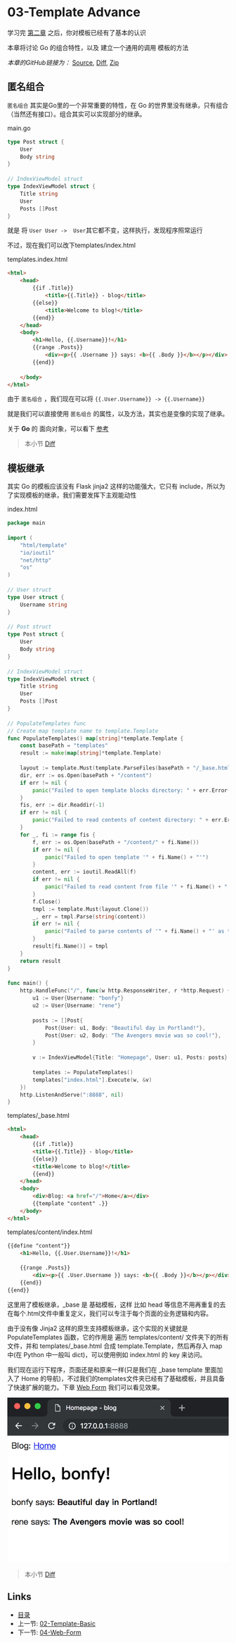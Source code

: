 # 03-Template Advance

学习完 [第二章](02-template-basic.md) 之后，你对模板已经有了基本的认识

本章将讨论 Go 的组合特性，以及 建立一个通用的调用 模板的方法

_本章的GitHub链接为：_ [Source](https://github.com/bonfy/go-mega-code/tree/03-Template-Advance), [Diff](https://github.com/bonfy/go-mega-code/compare/02-Template...03-Template-Advance), 
[Zip](https://github.com/bonfy/go-mega-code/archive/v0.3.zip)

## 匿名组合

`匿名组合` 其实是Go里的一个非常重要的特性，在 Go 的世界里没有继承，只有组合（当然还有接口）。组合其实可以实现部分的继承。


main.go

```go
type Post struct {
    User
    Body string
}

// IndexViewModel struct
type IndexViewModel struct {
    Title string
    User
    Posts []Post
}
```

就是 将 `User User ->  User`其它都不变，这样执行，发现程序照常运行

不过，现在我们可以改下templates/index.html

templates.index.html

```html
<html>
    <head>
        {{if .Title}}
            <title>{{.Title}} - blog</title>
        {{else}}
            <title>Welcome to blog!</title>
        {{end}}
    </head>
    <body>
        <h1>Hello, {{.Username}}!</h1>
        {{range .Posts}}
            <div><p>{{ .Username }} says: <b>{{ .Body }}</b></p></div>
        {{end}}

    </body>
</html>
```

由于 `匿名组合` ，我们现在可以将 `{{.User.Username}} -> {{.Username}}`

就是我们可以直接使用 `匿名组合` 的属性，以及方法，其实也是变像的实现了继承。

关于 **Go** 的 面向对象，可以看下 [参考](https://github.com/astaxie/build-web-application-with-golang/blob/master/zh/02.5.md)

> 本小节 [Diff](https://github.com/bonfy/go-mega-code/commit/134267d02ad558c191387b79afd4b1cb8bcd1622)

## 模板继承

其实 Go 的模板应该没有 Flask jinja2 这样的功能强大，它只有 include，所以为了实现模板的继承，我们需要发挥下主观能动性

index.html

```go
package main

import (
    "html/template"
    "io/ioutil"
    "net/http"
    "os"
)

// User struct
type User struct {
    Username string
}

// Post struct
type Post struct {
    User
    Body string
}

// IndexViewModel struct
type IndexViewModel struct {
    Title string
    User
    Posts []Post
}

// PopulateTemplates func
// Create map template name to template.Template
func PopulateTemplates() map[string]*template.Template {
    const basePath = "templates"
    result := make(map[string]*template.Template)

    layout := template.Must(template.ParseFiles(basePath + "/_base.html"))
    dir, err := os.Open(basePath + "/content")
    if err != nil {
        panic("Failed to open template blocks directory: " + err.Error())
    }
    fis, err := dir.Readdir(-1)
    if err != nil {
        panic("Failed to read contents of content directory: " + err.Error())
    }
    for _, fi := range fis {
        f, err := os.Open(basePath + "/content/" + fi.Name())
        if err != nil {
            panic("Failed to open template '" + fi.Name() + "'")
        }
        content, err := ioutil.ReadAll(f)
        if err != nil {
            panic("Failed to read content from file '" + fi.Name() + "'")
        }
        f.Close()
        tmpl := template.Must(layout.Clone())
        _, err = tmpl.Parse(string(content))
        if err != nil {
            panic("Failed to parse contents of '" + fi.Name() + "' as template")
        }
        result[fi.Name()] = tmpl
    }
    return result
}

func main() {
    http.HandleFunc("/", func(w http.ResponseWriter, r *http.Request) {
        u1 := User{Username: "bonfy"}
        u2 := User{Username: "rene"}

        posts := []Post{
            Post{User: u1, Body: "Beautiful day in Portland!"},
            Post{User: u2, Body: "The Avengers movie was so cool!"},
        }

        v := IndexViewModel{Title: "Homepage", User: u1, Posts: posts}

        templates := PopulateTemplates()
        templates["index.html"].Execute(w, &v)
    })
    http.ListenAndServe(":8888", nil)
}
```

templates/\_base.html

```html
<html>
    <head>
        {{if .Title}}
        <title>{{.Title}} - blog</title>
        {{else}}
        <title>Welcome to blog!</title>
        {{end}}
    </head>
    <body>
        <div>Blog: <a href="/">Home</a></div>
        {{template "content" .}}
    </body>
</html>
```

templates/content/index.html

```html
{{define "content"}}
    <h1>Hello, {{.User.Username}}!</h1>

    {{range .Posts}}
        <div><p>{{ .User.Username }} says: <b>{{ .Body }}</b></p></div>
    {{end}}
{{end}}
```

这里用了模板继承，\_base 是 基础模板，这样 比如 head 等信息不用再重复的去在每个.html文件中重复定义，我们可以专注于每个页面的业务逻辑和内容。

由于没有像 Jinja2 这样的原生支持模板继承，这个实现的关键就是 PopulateTemplates 函数，它的作用是 遍历 templates/content/ 文件夹下的所有文件，并和 templates/\_base.html 合成 template.Template，然后再存入 map 中(在 Python 中一般叫 dict)，可以使用例如 index.html 的 key 来访问。

我们现在运行下程序，页面还是和原来一样(只是我们在 \_base template 里面加入了 Home 的导航)，不过我们的templates文件夹已经有了基础模板，并且具备了快速扩展的能力。下章 [Web Form](04-web-form.md) 我们可以看见效果。

![03-01](images/03-01.png)

> 本小节 [Diff](https://github.com/bonfy/go-mega-code/commit/e5fd3ef25bcc6874818621d06e68dee3d379778a)

## Links

  * [目录](README.md)
  * 上一节: [02-Template-Basic](02-template-basic.md)
  * 下一节: [04-Web-Form](04-web-form.md)
